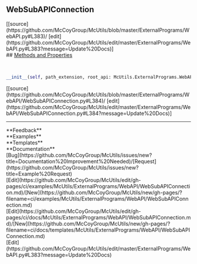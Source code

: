 ## <a id="McUtils.ExternalPrograms.WebAPI.WebSubAPIConnection">WebSubAPIConnection</a> 

<div class="docs-source-link" markdown="1">
[[source](https://github.com/McCoyGroup/McUtils/blob/master/ExternalPrograms/WebAPI.py#L383)/
[edit](https://github.com/McCoyGroup/McUtils/edit/master/ExternalPrograms/WebAPI.py#L383?message=Update%20Docs)]
</div>









<div class="collapsible-section">
 <div class="collapsible-section collapsible-section-header" markdown="1">
## <a class="collapse-link" data-toggle="collapse" href="#methods" markdown="1"> Methods and Properties</a> <a class="float-right" data-toggle="collapse" href="#methods"><i class="fa fa-chevron-down"></i></a>
 </div>
 <div class="collapsible-section collapsible-section-body collapse show" id="methods" markdown="1">
 
<a id="McUtils.ExternalPrograms.WebAPI.WebSubAPIConnection.__init__" class="docs-object-method">&nbsp;</a> 
```python
__init__(self, path_extension, root_api: McUtils.ExternalPrograms.WebAPI.WebAPIConnection): 
```
<div class="docs-source-link" markdown="1">
[[source](https://github.com/McCoyGroup/McUtils/blob/master/ExternalPrograms/WebAPI/WebSubAPIConnection.py#L384)/
[edit](https://github.com/McCoyGroup/McUtils/edit/master/ExternalPrograms/WebAPI/WebSubAPIConnection.py#L384?message=Update%20Docs)]
</div>
 </div>
</div>












---


<div markdown="1" class="text-secondary">
<div class="container">
  <div class="row">
   <div class="col" markdown="1">
**Feedback**   
</div>
   <div class="col" markdown="1">
**Examples**   
</div>
   <div class="col" markdown="1">
**Templates**   
</div>
   <div class="col" markdown="1">
**Documentation**   
</div>
   <div class="col" markdown="1">
   
</div>
   <div class="col" markdown="1">
   
</div>
   <div class="col" markdown="1">
   
</div>
</div>
  <div class="row">
   <div class="col" markdown="1">
[Bug](https://github.com/McCoyGroup/McUtils/issues/new?title=Documentation%20Improvement%20Needed)/[Request](https://github.com/McCoyGroup/McUtils/issues/new?title=Example%20Request)   
</div>
   <div class="col" markdown="1">
[Edit](https://github.com/McCoyGroup/McUtils/edit/gh-pages/ci/examples/McUtils/ExternalPrograms/WebAPI/WebSubAPIConnection.md)/[New](https://github.com/McCoyGroup/McUtils/new/gh-pages/?filename=ci/examples/McUtils/ExternalPrograms/WebAPI/WebSubAPIConnection.md)   
</div>
   <div class="col" markdown="1">
[Edit](https://github.com/McCoyGroup/McUtils/edit/gh-pages/ci/docs/McUtils/ExternalPrograms/WebAPI/WebSubAPIConnection.md)/[New](https://github.com/McCoyGroup/McUtils/new/gh-pages/?filename=ci/docs/templates/McUtils/ExternalPrograms/WebAPI/WebSubAPIConnection.md)   
</div>
   <div class="col" markdown="1">
[Edit](https://github.com/McCoyGroup/McUtils/edit/master/ExternalPrograms/WebAPI.py#L383?message=Update%20Docs)   
</div>
   <div class="col" markdown="1">
   
</div>
   <div class="col" markdown="1">
   
</div>
   <div class="col" markdown="1">
   
</div>
</div>
</div>
</div>